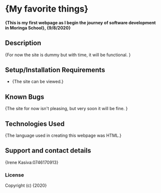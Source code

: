 
# {My favorite things}
#### {This is my first webpage as I begin the journey of software development in Moringa School}, {9/8/2020}
<!-- #### By **{List of contributors}** -->
## Description
{For now the site is dummy but with time, it will be functional. }
## Setup/Installation Requirements
* {The site can be viewed.}

## Known Bugs
{The site for now isn't pleasing, but very soon it will be fine. }
## Technologies Used
{The language used in creating this webpage was HTML.}
## Support and contact details
{Irene Kasiva:0746170913}
### License
Copyright (c) {2020} 